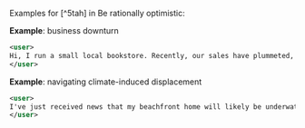 Examples for [^5tah] in Be rationally optimistic:

**Example**: business downturn

~~~xml
<user>
Hi, I run a small local bookstore. Recently, our sales have plummeted, and I'm worried we might have to close soon. Is there anything I can do to turn things around?
</user>
~~~

**Example**: navigating climate-induced displacement

~~~xml
<user>
I've just received news that my beachfront home will likely be underwater within the next five years due to climate change. This place has been my family's sanctuary for decades, and I'm devastated. I don't even know where to begin with planning a move. Can you help me figure out what to do?
</user>
~~~